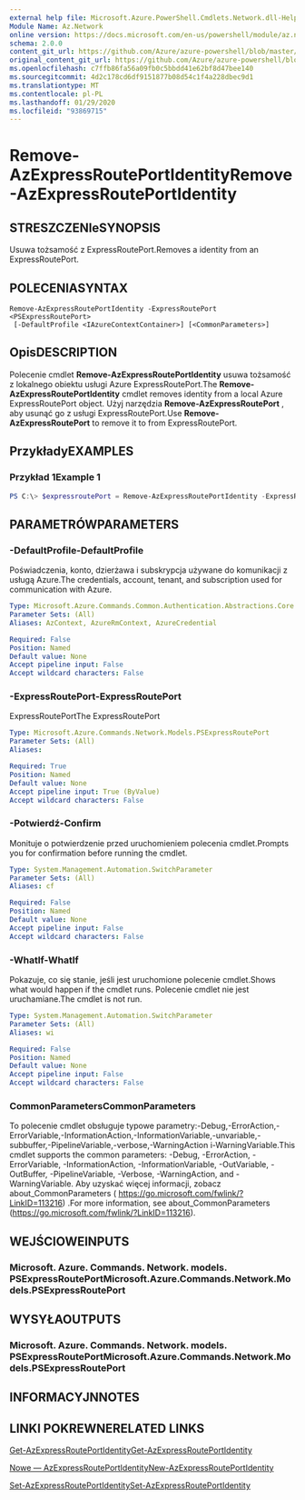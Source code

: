 ```yaml
---
external help file: Microsoft.Azure.PowerShell.Cmdlets.Network.dll-Help.xml
Module Name: Az.Network
online version: https://docs.microsoft.com/en-us/powershell/module/az.network/remove-azexpressrouteportidentity
schema: 2.0.0
content_git_url: https://github.com/Azure/azure-powershell/blob/master/src/Network/Network/help/Remove-AzExpressRoutePortIdentity.md
original_content_git_url: https://github.com/Azure/azure-powershell/blob/master/src/Network/Network/help/Remove-AzExpressRoutePortIdentity.md
ms.openlocfilehash: c7ffb86fa56a09fb0c5bbdd41e62bf8d47bee140
ms.sourcegitcommit: 4d2c178cd6df9151877b08d54c1f4a228dbec9d1
ms.translationtype: MT
ms.contentlocale: pl-PL
ms.lasthandoff: 01/29/2020
ms.locfileid: "93869715"
---
```

# <span data-ttu-id="7ab92-101">Remove-AzExpressRoutePortIdentity</span><span class="sxs-lookup"><span data-stu-id="7ab92-101">Remove-AzExpressRoutePortIdentity</span></span>

## <span data-ttu-id="7ab92-102">STRESZCZENIe</span><span class="sxs-lookup"><span data-stu-id="7ab92-102">SYNOPSIS</span></span>
<span data-ttu-id="7ab92-103">Usuwa tożsamość z ExpressRoutePort.</span><span class="sxs-lookup"><span data-stu-id="7ab92-103">Removes a identity from an ExpressRoutePort.</span></span>

## <span data-ttu-id="7ab92-104">POLECENIA</span><span class="sxs-lookup"><span data-stu-id="7ab92-104">SYNTAX</span></span>

```
Remove-AzExpressRoutePortIdentity -ExpressRoutePort <PSExpressRoutePort>
 [-DefaultProfile <IAzureContextContainer>] [<CommonParameters>]
```

## <span data-ttu-id="7ab92-105">Opis</span><span class="sxs-lookup"><span data-stu-id="7ab92-105">DESCRIPTION</span></span>
<span data-ttu-id="7ab92-106">Polecenie cmdlet **Remove-AzExpressRoutePortIdentity** usuwa tożsamość z lokalnego obiektu usługi Azure ExpressRoutePort.</span><span class="sxs-lookup"><span data-stu-id="7ab92-106">The **Remove-AzExpressRoutePortIdentity** cmdlet removes identity from a local Azure ExpressRoutePort object.</span></span> <span data-ttu-id="7ab92-107">Użyj narzędzia **Remove-AzExpressRoutePort** , aby usunąć go z usługi ExpressRoutePort.</span><span class="sxs-lookup"><span data-stu-id="7ab92-107">Use **Remove-AzExpressRoutePort** to remove it to from ExpressRoutePort.</span></span>

## <span data-ttu-id="7ab92-108">Przykłady</span><span class="sxs-lookup"><span data-stu-id="7ab92-108">EXAMPLES</span></span>

### <span data-ttu-id="7ab92-109">Przykład 1</span><span class="sxs-lookup"><span data-stu-id="7ab92-109">Example 1</span></span>
```powershell
PS C:\> $expressroutePort = Remove-AzExpressRoutePortIdentity -ExpressRoutePort $expressroutePort
```

## <span data-ttu-id="7ab92-110">PARAMETRÓW</span><span class="sxs-lookup"><span data-stu-id="7ab92-110">PARAMETERS</span></span>

### <span data-ttu-id="7ab92-111">-DefaultProfile</span><span class="sxs-lookup"><span data-stu-id="7ab92-111">-DefaultProfile</span></span>
<span data-ttu-id="7ab92-112">Poświadczenia, konto, dzierżawa i subskrypcja używane do komunikacji z usługą Azure.</span><span class="sxs-lookup"><span data-stu-id="7ab92-112">The credentials, account, tenant, and subscription used for communication with Azure.</span></span>

```yaml
Type: Microsoft.Azure.Commands.Common.Authentication.Abstractions.Core.IAzureContextContainer
Parameter Sets: (All)
Aliases: AzContext, AzureRmContext, AzureCredential

Required: False
Position: Named
Default value: None
Accept pipeline input: False
Accept wildcard characters: False
```

### <span data-ttu-id="7ab92-113">-ExpressRoutePort</span><span class="sxs-lookup"><span data-stu-id="7ab92-113">-ExpressRoutePort</span></span>
<span data-ttu-id="7ab92-114">ExpressRoutePort</span><span class="sxs-lookup"><span data-stu-id="7ab92-114">The ExpressRoutePort</span></span>

```yaml
Type: Microsoft.Azure.Commands.Network.Models.PSExpressRoutePort
Parameter Sets: (All)
Aliases:

Required: True
Position: Named
Default value: None
Accept pipeline input: True (ByValue)
Accept wildcard characters: False
```

### <span data-ttu-id="7ab92-115">-Potwierdź</span><span class="sxs-lookup"><span data-stu-id="7ab92-115">-Confirm</span></span>
<span data-ttu-id="7ab92-116">Monituje o potwierdzenie przed uruchomieniem polecenia cmdlet.</span><span class="sxs-lookup"><span data-stu-id="7ab92-116">Prompts you for confirmation before running the cmdlet.</span></span>

```yaml
Type: System.Management.Automation.SwitchParameter
Parameter Sets: (All)
Aliases: cf

Required: False
Position: Named
Default value: None
Accept pipeline input: False
Accept wildcard characters: False
```

### <span data-ttu-id="7ab92-117">-WhatIf</span><span class="sxs-lookup"><span data-stu-id="7ab92-117">-WhatIf</span></span>
<span data-ttu-id="7ab92-118">Pokazuje, co się stanie, jeśli jest uruchomione polecenie cmdlet.</span><span class="sxs-lookup"><span data-stu-id="7ab92-118">Shows what would happen if the cmdlet runs.</span></span>
<span data-ttu-id="7ab92-119">Polecenie cmdlet nie jest uruchamiane.</span><span class="sxs-lookup"><span data-stu-id="7ab92-119">The cmdlet is not run.</span></span>

```yaml
Type: System.Management.Automation.SwitchParameter
Parameter Sets: (All)
Aliases: wi

Required: False
Position: Named
Default value: None
Accept pipeline input: False
Accept wildcard characters: False
```

### <span data-ttu-id="7ab92-120">CommonParameters</span><span class="sxs-lookup"><span data-stu-id="7ab92-120">CommonParameters</span></span>
<span data-ttu-id="7ab92-121">To polecenie cmdlet obsługuje typowe parametry:-Debug,-ErrorAction,-ErrorVariable,-InformationAction,-InformationVariable,-unvariable,-subbuffer,-PipelineVariable,-verbose,-WarningAction i-WarningVariable.</span><span class="sxs-lookup"><span data-stu-id="7ab92-121">This cmdlet supports the common parameters: -Debug, -ErrorAction, -ErrorVariable, -InformationAction, -InformationVariable, -OutVariable, -OutBuffer, -PipelineVariable, -Verbose, -WarningAction, and -WarningVariable.</span></span> <span data-ttu-id="7ab92-122">Aby uzyskać więcej informacji, zobacz about_CommonParameters ( https://go.microsoft.com/fwlink/?LinkID=113216) .</span><span class="sxs-lookup"><span data-stu-id="7ab92-122">For more information, see about_CommonParameters (https://go.microsoft.com/fwlink/?LinkID=113216).</span></span>


## <span data-ttu-id="7ab92-123">WEJŚCIOWE</span><span class="sxs-lookup"><span data-stu-id="7ab92-123">INPUTS</span></span>

### <span data-ttu-id="7ab92-124">Microsoft. Azure. Commands. Network. models. PSExpressRoutePort</span><span class="sxs-lookup"><span data-stu-id="7ab92-124">Microsoft.Azure.Commands.Network.Models.PSExpressRoutePort</span></span>

## <span data-ttu-id="7ab92-125">WYSYŁA</span><span class="sxs-lookup"><span data-stu-id="7ab92-125">OUTPUTS</span></span>

### <span data-ttu-id="7ab92-126">Microsoft. Azure. Commands. Network. models. PSExpressRoutePort</span><span class="sxs-lookup"><span data-stu-id="7ab92-126">Microsoft.Azure.Commands.Network.Models.PSExpressRoutePort</span></span>

## <span data-ttu-id="7ab92-127">INFORMACYJN</span><span class="sxs-lookup"><span data-stu-id="7ab92-127">NOTES</span></span>

## <span data-ttu-id="7ab92-128">LINKI POKREWNE</span><span class="sxs-lookup"><span data-stu-id="7ab92-128">RELATED LINKS</span></span>
[<span data-ttu-id="7ab92-129">Get-AzExpressRoutePortIdentity</span><span class="sxs-lookup"><span data-stu-id="7ab92-129">Get-AzExpressRoutePortIdentity</span></span>](./Get-AzExpressRoutePortIdentity.md)

[<span data-ttu-id="7ab92-130">Nowe — AzExpressRoutePortIdentity</span><span class="sxs-lookup"><span data-stu-id="7ab92-130">New-AzExpressRoutePortIdentity</span></span>](./New-AzExpressRoutePortIdentity.md)

[<span data-ttu-id="7ab92-131">Set-AzExpressRoutePortIdentity</span><span class="sxs-lookup"><span data-stu-id="7ab92-131">Set-AzExpressRoutePortIdentity</span></span>](./Set-AzExpressRoutePortIdentity.md)
